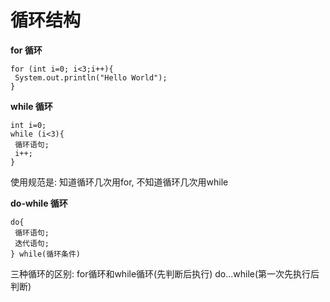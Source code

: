 # 循环结构

**for 循环**

```
for (int i=0; i<3;i++){
 System.out.println("Hello World");
}
```

**while 循环**

```
int i=0;
while (i<3){
 循环语句;
 i++;
}
```

使用规范是: 知道循环几次用for, 不知道循环几次用while

**do-while 循环**

```
do{
 循环语句;
 迭代语句;
} while(循环条件)
```

三种循环的区别: for循环和while循环(先判断后执行) do...while(第一次先执行后判断)
